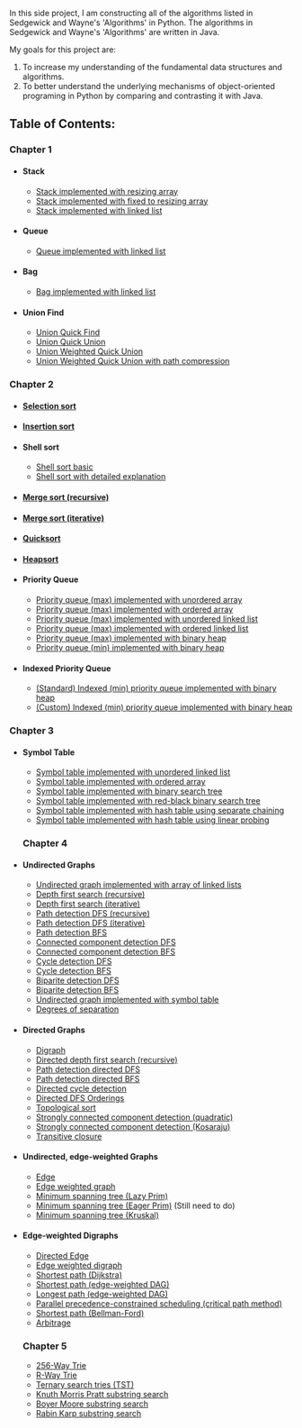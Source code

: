 In this side project, I am constructing all of the algorithms listed in Sedgewick and Wayne's 'Algorithms' in Python. 
The algorithms in Sedgewick and Wayne's 'Algorithms' are written in Java. 

My goals for this project are:
1. To increase my understanding of the fundamental data structures and algorithms. 
2. To better understand the underlying mechanisms of object-oriented programing in Python by comparing and contrasting it with Java.

## Table of Contents:

### Chapter 1
- #### Stack<br>
  - [Stack implemented with resizing array](chapter_1/stack/stack_resizingarray.py)<br>
  - [Stack implemented with fixed to resizing array](chapter_1/stack/stack_resizingarray.py)<br>
  - [Stack implemented with linked list](chapter_1/stack/stack_resizingarray.py)<br>
- #### Queue<br>
  - [Queue implemented with linked list](chapter_1/queue/queue_linkedlist.py)<br>
- #### Bag<br>
  - [Bag implemented with linked list](chapter_1/bag/bag_linkedlist.py)<br>
- #### Union Find<br>
  - [Union Quick Find](chapter_1/union_find/uf_quickfind.py)<br>  
  - [Union Quick Union](chapter_1/union_find/uf_quickunion.py)<br>
  - [Union Weighted Quick Union](chapter_1/union_find/uf_weightedquickunion.py)<br>  
  - [Union Weighted Quick Union with path compression](chapter_1/union_find/uf_weightedquickunion_pathcompression.py)<br>

  
### Chapter 2
- #### [Selection sort](chapter_2/selection_sort/selection_sort.py)<br>
- #### [Insertion sort](chapter_2/insertion_sort/insertion_sort.py)<br>
- #### Shell sort<br>
  - [Shell sort basic](chapter_2/shell_sort/shell_sort.py)<br>
  - [Shell sort with detailed explanation](chapter_2/shell_sort/shell_sort_explanation.py)<br>
- #### [Merge sort (recursive)](chapter_2/merge_sort/mergesort_recursive.py)<br>
- #### [Merge sort (iterative)](chapter_2/merge_sort/mergesort_iterative.py)<br>
- #### [Quicksort](chapter_2/quicksort/quicksort.py)<br>
- #### [Heapsort](chapter_2/heapsort/heapsort.py)<br>
- #### Priority Queue<br>
  - [Priority queue (max) implemented with unordered array](chapter_2/priority_queue/priorityqueue_unorderedarray.py)<br>
  - [Priority queue (max) implemented with ordered array](chapter_2/priority_queue/priorityqueue_orderedarray.py)<br>
  - [Priority queue (max) implemented with unordered linked list](chapter_2/priority_queue/priorityqueue_unorderedlinkedlist.py)<br>
  - [Priority queue (max) implemented with ordered linked list](chapter_2/priority_queue/priorityqueue_orderedlinkedlist.py)<br>
  - [Priority queue (max) implemented with binary heap](chapter_2/priority_queue/priorityqueue_binaryheap.py)<br>
  - [Priority queue (min) implemented with binary heap](chapter_2/priority_queue/priorityqueue_min_binaryheap.py)<br>  
  
- #### Indexed Priority Queue<br>
  - [(Standard) Indexed (min) priority queue implemented with binary heap](chapter_2/priority_queue/indexed_priorityqueue_min_standard.py)<br>  
  - [(Custom) Indexed (min) priority queue implemented with binary heap](chapter_2/priority_queue/indexed_priorityqueue_min_custom.py)<br>   
### Chapter 3
- #### Symbol Table<br>
  - [Symbol table implemented with unordered linked list](chapter_3/st_sequentialsearch_unorderedlinkedlist/st_sequentialsearch_unorderedlinkedlist.py)<br>
  - [Symbol table implemented with ordered array](chapter_3/st_binarysearch_orderedarray/st_binarysearch_orderedarray.py)<br>
  - [Symbol table implemented with binary search tree](chapter_3/st_binarysearchtree/st_binarysearchtree.py)<br>
  - [Symbol table implemented with red-black binary search tree](chapter_3/st_redblack_binarysearchtree/st_redblack_binarysearchtree.py)<br>
  - [Symbol table implemented with hash table using separate chaining](chapter_3/st_hashtable_separatechaining/st_hashtable_separatechaining.py)<br>
  - [Symbol table implemented with hash table using linear probing](chapter_3/st_hashtable_linearprobing/st_hashtable_linearprobing.py)<br>
  
  ### Chapter 4
- #### Undirected Graphs<br>
  - [Undirected graph implemented with array of linked lists](chapter_4/undirected_graphs/graph_array_adjacencylists.py)<br>
  - [Depth first search (recursive)](chapter_4/undirected_graphs/dfs_recursive.py)<br>
  - [Depth first search (iterative)](chapter_4/undirected_graphs/dfs_iterative.py)<br>
  - [Path detection DFS (recursive)](chapter_4/undirected_graphs/paths_dfs_recursive.py)<br>
  - [Path detection DFS (iterative)](chapter_4/undirected_graphs/paths_dfs_iterative.py)<br>
  - [Path detection BFS](chapter_4/undirected_graphs/paths_bfs.py)<br>
  - [Connected component detection DFS](chapter_4/undirected_graphs/connected_components.py)<br>
  - [Connected component detection BFS](chapter_4/undirected_graphs/connected_components_bfs.py)<br>
  - [Cycle detection DFS](chapter_4/undirected_graphs/cycle.py)<br>
  - [Cycle detection BFS](chapter_4/undirected_graphs/cycle_bfs.py)<br>
  - [Biparite detection DFS](chapter_4/undirected_graphs/biparite.py)<br>
  - [Biparite detection BFS](chapter_4/undirected_graphs/biparite_bfs.py)<br>
  - [Undirected graph implemented with symbol table](chapter_4/undirected_graphs/symbol_graph.py)<br>
  - [Degrees of separation](chapter_4/undirected_graphs/degrees_of_separation.py)<br>
  
- #### Directed Graphs <br>
  - [Digraph](chapter_4/directed_graphs/digraph.py)<br>
  - [Directed depth first search (recursive)](chapter_4/directed_graphs/directed_dfs.py)<br>
  - [Path detection directed DFS](chapter_4/directed_graphs/paths_dfs_directed.py)<br>
  - [Path detection directed BFS](chapter_4/directed_graphs/paths_bfs_directed.py)<br>
  - [Directed cycle detection](chapter_4/directed_graphs/directed_cycle.py)<br>
  - [Directed DFS Orderings](chapter_4/directed_graphs/directed_dfs_orderings.py)<br>
  - [Topological sort](chapter_4/directed_graphs/topological.py)<br>
  - [Strongly connected component detection (quadratic)](chapter_4/directed_graphs/scc_quadratic.py)<br>
  - [Strongly connected component detection (Kosaraju)](chapter_4/directed_graphs/scc_kosaraju.py)<br>
  - [Transitive closure](chapter_4/directed_graphs/transitive_closure.py)<br>
  
- #### Undirected, edge-weighted Graphs <br>
  - [Edge](chapter_4/edge_weighted_graphs/edge.py)<br>
  - [Edge weighted graph](chapter_4/edge_weighted_graphs/edge_weighted_graph.py)<br>
  - [Minimum spanning tree (Lazy Prim)](chapter_4/edge_weighted_graphs/mst_lazyprim.py)<br>
  - [Minimum spanning tree (Eager Prim)](chapter_4/edge_weighted_graphs/mst_eagerprim.py)  (Still need to do)<br>
  - [Minimum spanning tree (Kruskal)](chapter_4/edge_weighted_graphs/mst_kruskal.py)<br>
  
- #### Edge-weighted Digraphs <br>
  - [Directed Edge](chapter_4/edge_weighted_digraphs/directed_edge.py)<br>
  - [Edge weighted digraph](chapter_4/edge_weighted_digraphs/edge_weighted_digraph.py)<br>
  - [Shortest path (Dijkstra)](chapter_4/edge_weighted_digraphs/sp_dijkstra.py)<br>
  - [Shortest path (edge-weighted DAG)](chapter_4/edge_weighted_digraphs/sp_acyclic.py)<br>
  - [Longest path (edge-weighted DAG)](chapter_4/edge_weighted_digraphs/lp_acyclic.py)<br>
  - [Parallel precedence-constrained scheduling (critical path method)](chapter_4/edge_weighted_digraphs/cpm.py)<br>
  - [Shortest path (Bellman-Ford)](chapter_4/edge_weighted_digraphs/sp_bellmanford.py)<br> 
  - [Arbitrage](chapter_4/edge_weighted_digraphs/arbitrage.py)<br>   
  

  ### Chapter 5
  - [256-Way Trie](chapter_5/256way_trie.py)<br>
  - [R-Way Trie](chapter_5/rway_trie.py)<br>
  - [Ternary search tries (TST)](chapter_5/tst.py)<br>
  - [Knuth Morris Pratt substring search](chapter_5/kmp.py)<br>
  - [Boyer Moore substring search](chapter_5/bm.py)<br>  
  - [Rabin Karp substring search](chapter_5/rk.py)<br>   
